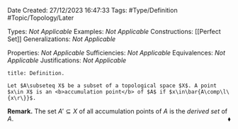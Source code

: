 <div class="topSpace"></div>

Date Created: 27/12/2023 16:47:33
Tags: #Type/Definition #Topic/Topology/Later

Types: <i>Not Applicable</i>
Examples: <i>Not Applicable</i>
Constructions: [[Perfect Set]]
Generalizations: <i>Not Applicable</i>

Properties: <i>Not Applicable</i>
Sufficiencies: <i>Not Applicable</i>
Equivalences: <i>Not Applicable</i>
Justifications: <i>Not Applicable</i>

``` ad-Definition
title: Definition.

Let $A\subseteq X$ be a subset of a topological space $X$. A point $x\in X$ is an <b>accumulation point</b> of $A$ if $x\in\bar{A\comp\l\{x\r\}}$.

```

<b>Remark.</b> The set $A'\subseteq X$ of all accumulation points of $A$ is the <i>derived set</i> of $A$.<span style="float:right;">$\blacklozenge$</span>
